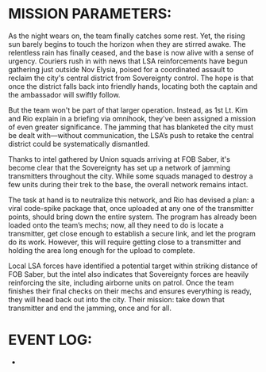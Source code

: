 # MISSION PARAMETERS:
As the night wears on, the team finally catches some rest. Yet, the rising sun barely begins to touch the horizon when they are stirred awake. The relentless rain has finally ceased, and the base is now alive with a sense of urgency. Couriers rush in with news that LSA reinforcements have begun gathering just outside Nov Elysia, poised for a coordinated assault to reclaim the city's central district from Sovereignty control. The hope is that once the district falls back into friendly hands, locating both the captain and the ambassador will swiftly follow.

But the team won't be part of that larger operation. Instead, as 1st Lt. Kim and Rio explain in a briefing via omnihook, they've been assigned a mission of even greater significance. The jamming that has blanketed the city must be dealt with—without communication, the LSA’s push to retake the central district could be systematically dismantled.

Thanks to intel gathered by Union squads arriving at FOB Saber, it's become clear that the Sovereignty has set up a network of jamming transmitters throughout the city. While some squads managed to destroy a few units during their trek to the base, the overall network remains intact.

The task at hand is to neutralize this network, and Rio has devised a plan: a viral code-spike package that, once uploaded at any one of the transmitter points, should bring down the entire system. The program has already been loaded onto the team’s mechs; now, all they need to do is locate a transmitter, get close enough to establish a secure link, and let the program do its work. However, this will require getting close to a transmitter and holding the area long enough for the upload to complete.

Local LSA forces have identified a potential target within striking distance of FOB Saber, but the intel also indicates that Sovereignty forces are heavily reinforcing the site, including airborne units on patrol. Once the team finishes their final checks on their mechs and ensures everything is ready, they will head back out into the city. Their mission: take down that transmitter and end the jamming, once and for all.

# EVENT LOG:
* 
